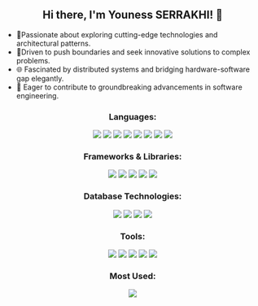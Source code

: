 <h2 align="center">Hi there, I'm Youness SERRAKHI! 👋</h2>
<p align="center">
  <ul>
  <li>🚀Passionate about exploring cutting-edge technologies and architectural patterns.</li>
  <li>🧠Driven to push boundaries and seek innovative solutions to complex problems.</li>
  <li>🌐 Fascinated by distributed systems and bridging hardware-software gap elegantly.</li>
  <li>🔭 Eager to contribute to groundbreaking advancements in software engineering.</li>
</ul>
</p>
<h3 align="center">Languages:</h3>
<p align="center">
<img src="https://img.shields.io/badge/HTML5-orange?style=flat&logo=html5">
<img src="https://img.shields.io/badge/CSS3-blue?style=flat&logo=css3">
<img src="https://img.shields.io/badge/JavaScript-yellow?style=flat&logo=javascript">
<img src="https://img.shields.io/badge/Java-orange?style=flat&logo=java">
<img src="https://img.shields.io/badge/PHP-blue?style=flat&logo=php">
<img src="https://img.shields.io/badge/Python-green?style=flat&logo=python">
<img src="https://img.shields.io/badge/C%23-purple?style=flat&logo=c-sharp">
<img src="https://img.shields.io/badge/C-blue?style=flat&logo=c">
</p>
<h3 align="center">Frameworks & Libraries:</h3>
<p align="center">
<img src="https://img.shields.io/badge/Spring-green?style=flat&logo=spring">
<img src="https://img.shields.io/badge/Laravel-orange?style=flat&logo=laravel">
<img src="https://img.shields.io/badge/Bootstrap-purple?style=flat&logo=bootstrap">
<img src="https://img.shields.io/badge/React-blue?style=flat&logo=react">
<img src="https://img.shields.io/badge/.NET%20Core-purple?style=flat&logo=.net">
</p>
<h3 align="center">Database Technologies:</h3>
<p align="center">
<img src="https://img.shields.io/badge/MySQL-blue?style=flat&logo=mysql">
<img src="https://img.shields.io/badge/MongoDB-green?style=flat&logo=mongodb">
<img src="https://img.shields.io/badge/Oracle%20DB-red?style=flat&logo=oracle">
<img src="https://img.shields.io/badge/SQL%20Server-blue?style=flat&logo=microsoft-sql-server">

</p>
<h3 align="center">Tools:</h3>
<p align="center">
<img src="https://img.shields.io/badge/Postman-orange?style=flat&logo=postman">
<img src="https://img.shields.io/badge/Git-red?style=flat&logo=git">
<img src="https://img.shields.io/badge/GitHub-black?style=flat&logo=github">
<img src="https://img.shields.io/badge/Kafka-black?style=flat&logo=apache-kafka">
<img src="https://img.shields.io/badge/Vagrant-blue?style=flat&logo=vagrant">
</p>
<h3 align="center">Most Used:</h3>

<p align="center">
  <img src="https://github-readme-stats.vercel.app/api/top-langs/?username=YounessSerrakhi&layout=compact&hide=css,blade&exclude_repo=travesyHotel,Credit_Risk_classification">
</p>
<!-- <h3 align="center">GitHub Stats:</h3>

<p align="center">
  <img src="https://github-readme-stats.vercel.app/api?username=YounessSerrakhi&show_icons=true&theme=dark#gh-dark-mode-only">
</p> -->

